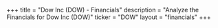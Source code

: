 +++
title = "Dow Inc (DOW) - Financials"
description = "Analyze the Financials for Dow Inc (DOW)"
ticker = "DOW"
layout = "financials"
+++

